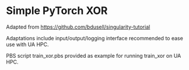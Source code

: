 # Simple PyTorch XOR
Adapted from https://github.com/bdusell/singularity-tutorial

Adaptations include input/output/logging interface recommended
to ease use with UA HPC.

PBS script train_xor.pbs provided as example for running 
train_xor on UA HPC.